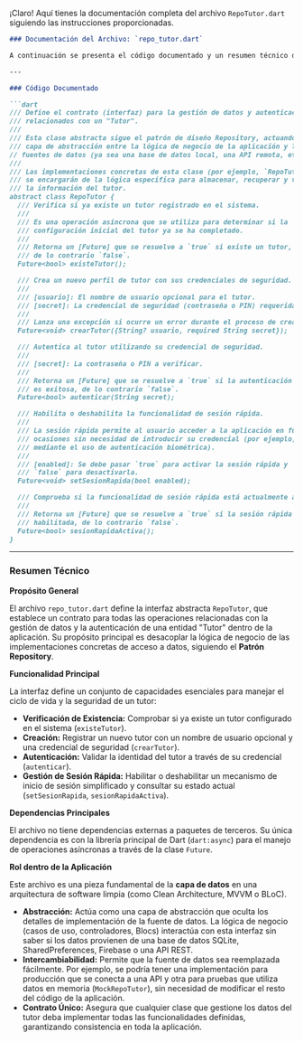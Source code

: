 ¡Claro! Aquí tienes la documentación completa del archivo `RepoTutor.dart` siguiendo las instrucciones proporcionadas.

```markdown
### Documentación del Archivo: `repo_tutor.dart`

A continuación se presenta el código documentado y un resumen técnico del archivo.

---

### Código Documentado

```dart
/// Define el contrato (interfaz) para la gestión de datos y autenticación
/// relacionados con un "Tutor".
///
/// Esta clase abstracta sigue el patrón de diseño Repository, actuando como una
/// capa de abstracción entre la lógica de negocio de la aplicación y las
// fuentes de datos (ya sea una base de datos local, una API remota, etc.).
///
/// Las implementaciones concretas de esta clase (por ejemplo, `RepoTutorImpl`)
/// se encargarán de la lógica específica para almacenar, recuperar y validar
/// la información del tutor.
abstract class RepoTutor {
  /// Verifica si ya existe un tutor registrado en el sistema.
  ///
  /// Es una operación asíncrona que se utiliza para determinar si la
  /// configuración inicial del tutor ya se ha completado.
  ///
  /// Retorna un [Future] que se resuelve a `true` si existe un tutor,
  /// de lo contrario `false`.
  Future<bool> existeTutor();

  /// Crea un nuevo perfil de tutor con sus credenciales de seguridad.
  ///
  /// [usuario]: El nombre de usuario opcional para el tutor.
  /// [secret]: La credencial de seguridad (contraseña o PIN) requerida para el tutor.
  ///
  /// Lanza una excepción si ocurre un error durante el proceso de creación.
  Future<void> crearTutor({String? usuario, required String secret});

  /// Autentica al tutor utilizando su credencial de seguridad.
  ///
  /// [secret]: La contraseña o PIN a verificar.
  ///
  /// Retorna un [Future] que se resuelve a `true` si la autenticación
  /// es exitosa, de lo contrario `false`.
  Future<bool> autenticar(String secret);

  /// Habilita o deshabilita la funcionalidad de sesión rápida.
  ///
  /// La sesión rápida permite al usuario acceder a la aplicación en futuras
  /// ocasiones sin necesidad de introducir su credencial (por ejemplo,
  /// mediante el uso de autenticación biométrica).
  ///
  /// [enabled]: Se debe pasar `true` para activar la sesión rápida y
  /// `false` para desactivarla.
  Future<void> setSesionRapida(bool enabled);

  /// Comprueba si la funcionalidad de sesión rápida está actualmente activada.
  ///
  /// Retorna un [Future] que se resuelve a `true` si la sesión rápida está
  /// habilitada, de lo contrario `false`.
  Future<bool> sesionRapidaActiva();
}
```

---

### Resumen Técnico

**Propósito General**

El archivo `repo_tutor.dart` define la interfaz abstracta `RepoTutor`, que establece un contrato para todas las operaciones relacionadas con la gestión de datos y la autenticación de una entidad "Tutor" dentro de la aplicación. Su propósito principal es desacoplar la lógica de negocio de las implementaciones concretas de acceso a datos, siguiendo el **Patrón Repository**.

**Funcionalidad Principal**

La interfaz define un conjunto de capacidades esenciales para manejar el ciclo de vida y la seguridad de un tutor:

*   **Verificación de Existencia:** Comprobar si ya existe un tutor configurado en el sistema (`existeTutor`).
*   **Creación:** Registrar un nuevo tutor con un nombre de usuario opcional y una credencial de seguridad (`crearTutor`).
*   **Autenticación:** Validar la identidad del tutor a través de su credencial (`autenticar`).
*   **Gestión de Sesión Rápida:** Habilitar o deshabilitar un mecanismo de inicio de sesión simplificado y consultar su estado actual (`setSesionRapida`, `sesionRapidaActiva`).

**Dependencias Principales**

El archivo no tiene dependencias externas a paquetes de terceros. Su única dependencia es con la librería principal de Dart (`dart:async`) para el manejo de operaciones asíncronas a través de la clase `Future`.

**Rol dentro de la Aplicación**

Este archivo es una pieza fundamental de la **capa de datos** en una arquitectura de software limpia (como Clean Architecture, MVVM o BLoC).

*   **Abstracción:** Actúa como una capa de abstracción que oculta los detalles de implementación de la fuente de datos. La lógica de negocio (casos de uso, controladores, Blocs) interactúa con esta interfaz sin saber si los datos provienen de una base de datos SQLite, SharedPreferences, Firebase o una API REST.
*   **Intercambiabilidad:** Permite que la fuente de datos sea reemplazada fácilmente. Por ejemplo, se podría tener una implementación para producción que se conecta a una API y otra para pruebas que utiliza datos en memoria (`MockRepoTutor`), sin necesidad de modificar el resto del código de la aplicación.
*   **Contrato Único:** Asegura que cualquier clase que gestione los datos del tutor deba implementar todas las funcionalidades definidas, garantizando consistencia en toda la aplicación.
```
